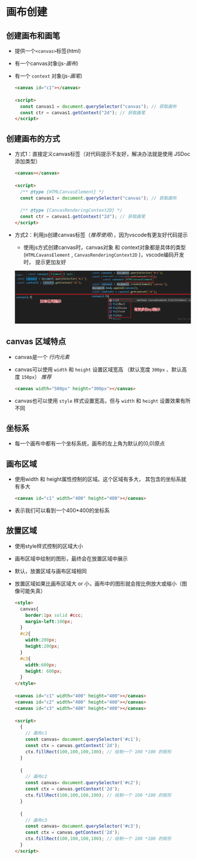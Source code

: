 # 画布创建

## 创建画布和画笔

+ 提供一个`<canvas>`标签(html)

+ 有一个canvas对象(js-*画布*)

+ 有一个 `context` 对象(js-*画笔*)

  ```html
  <canvas id="c1"></canvas>

  <script>
    const canvas1 = document.querySelector("canvas"); // 获取画布
    const ctr = canvas1.getContext("2d"); // 获取画笔
  </script>
  ```

## 创建画布的方式

+ 方式1：直接定义canvas标签（对代码提示不友好，解决办法就是使用 JSDoc 添加类型）

  ```html
  <canvas></canvas>

  <script>
    /** @type {HTMLCanvasElement} */
    const canvas1 = document.querySelector("canvas"); // 获取画布

    /** @type {CanvasRenderingContext2D} */
    const ctr = canvas1.getContext("2d"); // 获取画笔
  </script>
  ```

+ 方式2：利用js创建canvas标签（*推荐使用*），因为vscode有更友好代码提示

  + 使用js方式创建canvas时，canvas对象 和 context对象都是具体的类型(`HTMLCavansElement` , `CanvasRenderingContext2D` )，vscode编码开发时， 提示更加友好

  ![类型提示](./images/类型提示.png)

## canvas 区域特点

+ canvas是一个 *行内元素*

+ canvas可以使用 `width` 和 `height` 设置区域宽高 （默认宽度 `300px` 、默认高度 `150px`） *推荐*

  ```html
  <canvas width="500px" height="300px"></canvas>
  ```

+ canvas也可以使用 `style` 样式设置宽高，但与 `width` 和 `height` 设置效果有所不同

## 坐标系

+ 每一个画布中都有一个坐标系统，画布的左上角为默认的(0,0)原点

## 画布区域

+ 使用width 和 height属性控制的区域。这个区域有多大， 其包含的坐标系就有多大

  ```html
  <canvas id="c1" width="400" height="400"></canvas>
  ```

+ 表示我们可以看到一个400*400的坐标系

## 放置区域

+ 使用style样式控制的区域大小
+ 画布区域中绘制的图形，最终会在放置区域中展示
+ 默认，放置区域与画布区域相同
+ 放置区域如果比画布区域大 or 小，画布中的图形就会按比例放大或缩小（图像可能失真）

  ```html
  <style>
    canvas{
      border:1px solid #ccc;
      margin-left:100px;
    }
    #c2{
      width:200px;
      height:200px;
    }
    #c3{
      width:600px;
      height: 600px;
    }
  </style>

  <canvas id="c1" width="400" height="400"></canvas>
  <canvas id="c2" width="400" height="400"></canvas>
  <canvas id="c3" width="400" height="400"></canvas>

  <script>
    {
      // 画布c1
      const canvas= document.querySelector('#c1');
      const ctx = canvas.getContext('2d');
      ctx.fillRect(100,100,100,100); // 绘制一个 100 *100 的矩形
    }

    {
      // 画布c2
      const canvas= document.querySelector('#c2');
      const ctx = canvas.getContext('2d');
      ctx.fillRect(100,100,100,100); // 绘制一个 100 *100 的矩形
    }

    {
      // 画布c3
      const canvas= document.querySelector('#c3');
      const ctx = canvas.getContext('2d');
      ctx.fillRect(100,100,100,100); // 绘制一个 100 *100 的矩形
    }
  </script>
  ```
